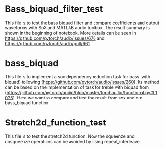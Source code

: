 # Bass_biquad_filter_test
This file is to test the bass biquad filter and compare coefficients and output waveforms with SoX and MATLAB audio toolbox.
The result summary is shown in the beginning of notebook. More details can be seen in https://github.com/pytorch/audio/issues/676 and https://github.com/pytorch/audio/pull/661




# bass_biquad
This file is to implement a sox dependency reduction task for bass (with biquad) following (https://github.com/pytorch/audio/issues/260). 
Its method can be based on the implementation of task for treble with biquad from 
(https://github.com/pytorch/audio/blob/master/torchaudio/functional.py#L1025).
Here we want to compare and test the result from sox and our bass_biquad function.

# Stretch2d_function_test
This file is to test the stretch2d function. Now the squeenze and unsqueenze operations can be avoided by using repeat_interleave.
